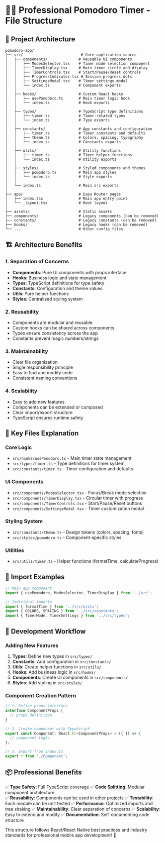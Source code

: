 # 🧘‍♂️ Professional Pomodoro Timer - File Structure

## 📁 **Project Architecture**

```
pomodoro-app/
├── src/                          # Core application source
│   ├── components/              # Reusable UI components
│   │   ├── ModesSelector.tsx    # Timer mode selection component
│   │   ├── TimerDisplay.tsx     # Main timer circle and display
│   │   ├── TimerControls.tsx    # Start/Pause/Reset controls
│   │   ├── ProgressIndicator.tsx # Session progress dots
│   │   ├── SettingsModal.tsx    # Timer settings modal
│   │   └── index.ts             # Component exports
│   │
│   ├── hooks/                   # Custom React hooks
│   │   ├── usePomodoro.ts       # Main timer logic hook
│   │   └── index.ts             # Hook exports
│   │
│   ├── types/                   # TypeScript type definitions
│   │   ├── timer.ts             # Timer-related types
│   │   └── index.ts             # Type exports
│   │
│   ├── constants/               # App constants and configuration
│   │   ├── timer.ts             # Timer constants and defaults
│   │   ├── theme.ts             # Colors, spacing, typography
│   │   └── index.ts             # Constants exports
│   │
│   ├── utils/                   # Utility functions
│   │   ├── timer.ts             # Timer helper functions
│   │   └── index.ts             # Utility exports
│   │
│   ├── styles/                  # Styled components and themes
│   │   ├── pomodoro.ts          # Main app styles
│   │   └── index.ts             # Style exports
│   │
│   └── index.ts                 # Main src exports
│
├── app/                         # Expo Router pages
│   ├── index.tsx                # Main app entry point
│   └── _layout.tsx              # Root layout
│
├── assets/                      # Static assets
├── components/                  # Legacy components (can be removed)
├── constants/                   # Legacy constants (can be removed)
├── hooks/                       # Legacy hooks (can be removed)
└── ...                          # Other config files
```

## 🏗️ **Architecture Benefits**

### **1. Separation of Concerns**
- **Components**: Pure UI components with props interface
- **Hooks**: Business logic and state management
- **Types**: TypeScript definitions for type safety
- **Constants**: Configuration and theme values
- **Utils**: Pure helper functions
- **Styles**: Centralized styling system

### **2. Reusability**
- Components are modular and reusable
- Custom hooks can be shared across components
- Types ensure consistency across the app
- Constants prevent magic numbers/strings

### **3. Maintainability**
- Clear file organization
- Single responsibility principle
- Easy to find and modify code
- Consistent naming conventions

### **4. Scalability**
- Easy to add new features
- Components can be extended or composed
- Clear import/export structure
- TypeScript ensures runtime safety

## 📝 **Key Files Explanation**

### **Core Logic**
- `src/hooks/usePomodoro.ts` - Main timer state management
- `src/types/timer.ts` - Type definitions for timer system
- `src/constants/timer.ts` - Timer configuration and defaults

### **UI Components**
- `src/components/ModesSelector.tsx` - Focus/Break mode selection
- `src/components/TimerDisplay.tsx` - Circular timer with progress
- `src/components/TimerControls.tsx` - Start/Pause/Reset buttons
- `src/components/SettingsModal.tsx` - Timer customization modal

### **Styling System**
- `src/constants/theme.ts` - Design tokens (colors, spacing, fonts)
- `src/styles/pomodoro.ts` - Component-specific styles

### **Utilities**
- `src/utils/timer.ts` - Helper functions (formatTime, calculateProgress)

## 🚀 **Import Examples**

```typescript
// Main app component
import { usePomodoro, ModesSelector, TimerDisplay } from '../src';

// Individual imports
import { formatTime } from '../src/utils';
import { COLORS, SPACING } from '../src/constants';
import { TimerMode, TimerSettings } from '../src/types';
```

## 🔧 **Development Workflow**

### **Adding New Features**
1. **Types**: Define new types in `src/types/`
2. **Constants**: Add configuration in `src/constants/`
3. **Utils**: Create helper functions in `src/utils/`
4. **Hooks**: Add business logic in `src/hooks/`
5. **Components**: Create UI components in `src/components/`
6. **Styles**: Add styling in `src/styles/`

### **Component Creation Pattern**
```typescript
// 1. Define props interface
interface ComponentProps {
  // props definition
}

// 2. Create component with TypeScript
export const Component: React.FC<ComponentProps> = ({ }) => {
  // component logic
};

// 3. Export from index.ts
export * from './Component';
```

## 📦 **Professional Benefits**

✅ **Type Safety**: Full TypeScript coverage
✅ **Code Splitting**: Modular component architecture  
✅ **Reusability**: Components can be used in other projects
✅ **Testability**: Each module can be unit tested
✅ **Performance**: Optimized imports and tree shaking
✅ **Maintainability**: Clear separation of concerns
✅ **Scalability**: Easy to extend and modify
✅ **Documentation**: Self-documenting code structure

This structure follows React/React Native best practices and industry standards for professional mobile app development! 🎯
